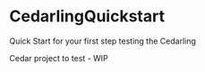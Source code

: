 # CedarlingQuickstart
Quick Start for your first step testing the Cedarling

Cedar project to test - WIP

